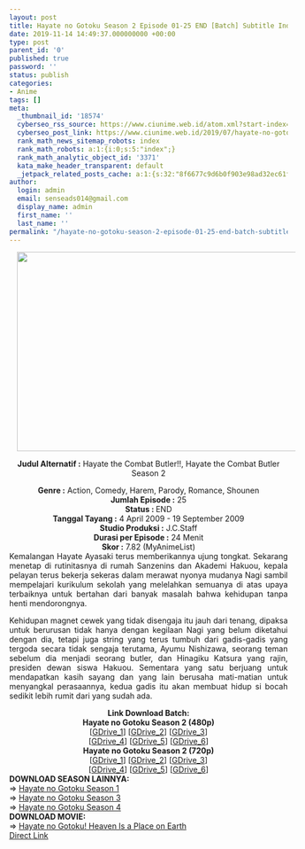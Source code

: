```yaml
---
layout: post
title: Hayate no Gotoku Season 2 Episode 01-25 END [Batch] Subtitle Indonesia
date: 2019-11-14 14:49:37.000000000 +00:00
type: post
parent_id: '0'
published: true
password: ''
status: publish
categories:
- Anime
tags: []
meta:
  _thumbnail_id: '18574'
  cyberseo_rss_source: https://www.ciunime.web.id/atom.xml?start-index=1951&max-results=150
  cyberseo_post_link: https://www.ciunime.web.id/2019/07/hayate-no-gotoku-season-2-episode-01-25.html
  rank_math_news_sitemap_robots: index
  rank_math_robots: a:1:{i:0;s:5:"index";}
  rank_math_analytic_object_id: '3371'
  kata_make_header_transparent: default
  _jetpack_related_posts_cache: a:1:{s:32:"8f6677c9d6b0f903e98ad32ec61f8deb";a:2:{s:7:"expires";i:1643887966;s:7:"payload";a:0:{}}}
author:
  login: admin
  email: senseads014@gmail.com
  display_name: admin
  first_name: ''
  last_name: ''
permalink: "/hayate-no-gotoku-season-2-episode-01-25-end-batch-subtitle-indonesia/"
---
```

<div style="text-align: center;">
<div class="separator" style="clear: both; text-align: center;"><a href="https://1.bp.blogspot.com/-iyOV3NPGjWM/XRs4RoHNyWI/AAAAAAAAaqk/ApViGYAetaUdxpvqvBZYa7QHnrdR4CD7QCPcBGAYYCw/s1600/Hayate%2Bno%2BGotoku%2BSeason%2B2.jpg" imageanchor="1" style="margin-left: 1em; margin-right: 1em;"><img border="0" data-original-height="720" data-original-width="1280" height="360" src="{{ site.baseurl }}/assets/2019/11/Hayate%2Bno%2BGotoku%2BSeason%2B2.jpg" width="640" /></a></div>
<div style="text-align: left;"></div>
<p><b>Judul</b><b><b> Alternatif</b> :</b> Hayate the Combat Butler!!, Hayate the Combat Butler Season 2</div>
<div style="text-align: center;"><b><b>Genre :</b></b> Action, Comedy, Harem, Parody, Romance, Shounen</div>
<div style="text-align: center;"><b>Jumlah Episode :</b> 25<br /><b>Status :&nbsp;</b>END<br /><b>Tanggal Tayang :</b> 4 April 2009 - 19 September 2009<br /><b>Studio Produksi :</b> J.C.Staff<br /><b>Durasi per Episode :</b> 24 Menit</div>
<div style="text-align: center;"><b>Skor :</b> 7.82 (MyAnimeList)</div>
<div style="text-align: center;"></div>
<div style="text-align: justify;">Kemalangan Hayate Ayasaki terus memberikannya ujung tongkat. Sekarang menetap di rutinitasnya di rumah Sanzenins dan Akademi Hakuou, kepala pelayan terus bekerja sekeras dalam merawat nyonya mudanya Nagi sambil mempelajari kurikulum sekolah yang melelahkan semuanya di atas upaya terbaiknya untuk bertahan dari banyak masalah bahwa kehidupan tanpa henti mendorongnya.</p>
<p>Kehidupan magnet cewek yang tidak disengaja itu jauh dari tenang, dipaksa untuk berurusan tidak hanya dengan kegilaan Nagi yang belum diketahui dengan dia, tetapi juga string yang terus tumbuh dari gadis-gadis yang tergoda secara tidak sengaja terutama, Ayumu Nishizawa, seorang teman sebelum dia menjadi seorang butler, dan Hinagiku Katsura yang rajin, presiden dewan siswa Hakuou. Sementara yang satu berjuang untuk mendapatkan kasih sayang dan yang lain berusaha mati-matian untuk menyangkal perasaannya, kedua gadis itu akan membuat hidup si bocah sedikit lebih rumit dari yang sudah ada.</p></div>
<div style="text-align: justify;"></div>
<div style="text-align: justify;"></div>
<div style="text-align: center;"><b>Link Download Batch:</b></div>
<div style="text-align: center;"><b>Hayate no Gotoku Season 2 (480p)</b></div>
<div style="text-align: center;">[<a href="https://drive.google.com/uc?id=199P-ZB6viQs2EQNFf7vwyn2K9wNHHVgR" target="_blank" rel="noopener">GDrive_1</a>] [<a href="https://drive.google.com/uc?id=1YU-f2kPLr1SODz8ZVfwa7YnN5_1-Kkd4" target="_blank" rel="noopener">GDrive_2</a>] [<a href="https://drive.google.com/uc?id=1mKkpmEZgXBrBXCXfmnslle-kATgOVdpR" target="_blank" rel="noopener">GDrive_3</a>]<br />[<a href="https://drive.google.com/uc?id=1CQofL9FYsVG3ArBfNmdVxn1VS60DBSfp" target="_blank" rel="noopener">GDrive_4</a>] [<a href="https://drive.google.com/uc?id=1CpnJLdIMJxArH7d7U6hQWR6n7Qlx40CF" target="_blank" rel="noopener">GDrive_5</a>] [<a href="https://drive.google.com/uc?export=download&amp;id=0B_H11_eVxdn3Y2wxV1BCTDlaX2s" target="_blank" rel="noopener">GDrive_6</a>]</div>
<div style="text-align: center;"><b>Hayate no Gotoku Season 2 (720p)</b><br />[<a href="https://drive.google.com/uc?id=1bhyOoJbsNIT3GBQiR69eda5RVIrrBwyB" target="_blank" rel="noopener">GDrive_1</a>] [<a href="https://drive.google.com/uc?id=1XIFqvAKoUUT-fjsHAL0GeG5-Bf3IwBjg" target="_blank" rel="noopener">GDrive_2</a>] [<a href="https://drive.google.com/uc?id=1AZA2NOCf2YeMxgAG1ENOHwG5V9XQ3NF9" target="_blank" rel="noopener">GDrive_3</a>]<br />[<a href="https://drive.google.com/uc?export=download&amp;id=0B_H11_eVxdn3N1k1NUotRDFnTHM" target="_blank" rel="noopener">GDrive_4</a>] [<a href="https://drive.google.com/uc?export=download&amp;id=1k20ErWZn5S7RZ8A5cGhKTXkGTdRP1uN7" target="_blank" rel="noopener">GDrive_5</a>] [<a href="https://drive.google.com/uc?export=download&amp;id=1CFTi578O3MaQisHhu7UgFvJ5gWLQX0-S" target="_blank" rel="noopener">GDrive_6</a>]
<div style="text-align: left;"></div>
<div style="text-align: left;"></div>
<div style="text-align: left;"><b>DOWNLOAD SEASON LAINNYA:</b></div>
<div style="text-align: left;"></div>
<div style="text-align: left;">=&gt;&nbsp;<a href="https://www.ciunime.web.id/2019/07/hayate-no-gotoku-season-1-episode-01-52.html" target="_blank" rel="noopener">Hayate no Gotoku Season 1</a></div>
<div style="text-align: left;">=&gt;&nbsp;<a href="https://www.ciunime.web.id/2019/07/hayate-no-gotoku-season-3-episode-01-12.html" target="_blank" rel="noopener">Hayate no Gotoku Season 3</a></div>
<div style="text-align: left;">=&gt;&nbsp;<a href="https://www.ciunime.web.id/2019/07/hayate-no-gotoku-season-4-episode-01-12.html" target="_blank" rel="noopener">Hayate no Gotoku Season 4</a></div>
<div style="text-align: left;"></div>
<div style="text-align: left;"><b>DOWNLOAD MOVIE:</b></div>
<div style="text-align: left;"></div>
<div style="text-align: left;">=&gt;&nbsp;<a href="https://www.ciunime.web.id/2019/01/hayate-no-gotoku-heaven-is-place-on.html" target="_blank" rel="noopener">Hayate no Gotoku! Heaven Is a Place on Earth</a></div>
<div style="text-align: left;"></div>
</div>
<link rel="stylesheet" href="https://cdnjs.cloudflare.com/ajax/libs/font-awesome/4.7.0/css/font-awesome.min.css" />
<div class="divbtn"> <a href="https://handymansurrender.com/fihup8buzv?key=94550f7ce39444073321dde3b8782f97" class="btn"><i class="fa fa-download"></i> Direct Link</a> </div>
